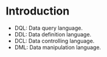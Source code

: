# Introduction

* DQL: Data query language.
* DDL: Data definition language.
* DCL: Data controlling language.
* DML: Data manipulation language. 


